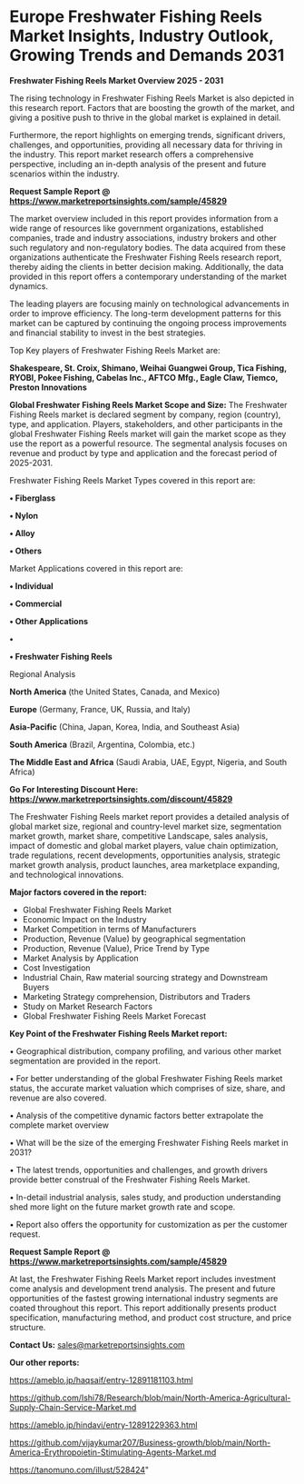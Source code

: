 # Europe Freshwater Fishing Reels Market Insights, Industry Outlook, Growing Trends and Demands 2031

<Strong> Freshwater Fishing Reels Market Overview 2025 - 2031</strong>

The rising technology in Freshwater Fishing Reels Market is also depicted in this research report. Factors that are boosting the growth of the market, and giving a positive push to thrive in the global market is explained in detail.

Furthermore, the report highlights on emerging trends, significant drivers, challenges, and opportunities, providing all necessary data for thriving in the industry. This report market research offers a comprehensive perspective, including an in-depth analysis of the present and future scenarios within the industry.

<strong>Request Sample Report @ <a href=https://www.marketreportsinsights.com/sample/45829>https://www.marketreportsinsights.com/sample/45829</a></strong>

The market overview included in this report provides information from a wide range of resources like government organizations, established companies, trade and industry associations, industry brokers and other such regulatory and non-regulatory bodies. The data acquired from these organizations authenticate the Freshwater Fishing Reels research report, thereby aiding the clients in better decision making. Additionally, the data provided in this report offers a contemporary understanding of the market dynamics.

The leading players are focusing mainly on technological advancements in order to improve efficiency. The long-term development patterns for this market can be captured by continuing the ongoing process improvements and financial stability to invest in the best strategies.

Top Key players of Freshwater Fishing Reels Market are:

<strong>Shakespeare, St. Croix, Shimano, Weihai Guangwei Group, Tica Fishing, RYOBI, Pokee Fishing, Cabelas Inc., AFTCO Mfg., Eagle Claw, Tiemco, Preston Innovations</strong>

<strong><b>Global Freshwater Fishing Reels Market Scope and Size:</b></strong>
The Freshwater Fishing Reels market is declared segment by company, region (country), type, and application. Players, stakeholders, and other participants in the global Freshwater Fishing Reels market will gain the market scope as they use the report as a powerful resource. The segmental analysis focuses on revenue and product by type and application and the forecast period of 2025-2031.

Freshwater Fishing Reels Market Types covered in this report are:

<strong>•  Fiberglass

•  Nylon

•  Alloy

•  Others</strong>

Market Applications covered in this report are:

<strong>•  Individual

•  Commercial

•  Other Applications

•  

•  Freshwater Fishing Reels</strong> 

Regional Analysis

<strong>North America</strong> (the United States, Canada, and Mexico)

<strong>Europe</strong> (Germany, France, UK, Russia, and Italy)

<strong>Asia-Pacific</strong> (China, Japan, Korea, India, and Southeast Asia)

<strong>South America</strong> (Brazil, Argentina, Colombia, etc.)

<strong>The Middle East and Africa</strong> (Saudi Arabia, UAE, Egypt, Nigeria, and South Africa)

<strong>Go For Interesting Discount Here: <a href=https://www.marketreportsinsights.com/discount/45829>https://www.marketreportsinsights.com/discount/45829</a></strong>

The Freshwater Fishing Reels market report provides a detailed analysis of global market size, regional and country-level market size, segmentation market growth, market share, competitive Landscape, sales analysis, impact of domestic and global market players, value chain optimization, trade regulations, recent developments, opportunities analysis, strategic market growth analysis, product launches, area marketplace expanding, and technological innovations.

<strong><b>Major factors covered in the report:</b></strong>
<ul>
  <li>Global Freshwater Fishing Reels Market </li>
  <li>Economic Impact on the Industry</li>
  <li>Market Competition in terms of Manufacturers</li>
  <li>Production, Revenue (Value) by geographical segmentation</li>
  <li>Production, Revenue (Value), Price Trend by Type</li>
  <li>Market Analysis by Application</li>
  <li>Cost Investigation</li>
  <li>Industrial Chain, Raw material sourcing strategy and Downstream Buyers</li>
  <li>Marketing Strategy comprehension, Distributors and Traders</li>
  <li>Study on Market Research Factors</li>
  <li>Global Freshwater Fishing Reels Market Forecast</li>
</ul>

<strong><b>Key Point of the Freshwater Fishing Reels Market report:</b></strong>

• Geographical distribution, company profiling, and various other market segmentation are provided in the report.

• For better understanding of the global Freshwater Fishing Reels market status, the accurate market valuation which comprises of size, share, and revenue are also covered.

• Analysis of the competitive dynamic factors better extrapolate the complete market overview

• What will be the size of the emerging Freshwater Fishing Reels market in 2031?

• The latest trends, opportunities and challenges, and growth drivers provide better construal of the Freshwater Fishing Reels Market.

• In-detail industrial analysis, sales study, and production understanding shed more light on the future market growth rate and scope.

• Report also offers the opportunity for customization as per the customer request.

<strong>Request Sample Report @ <a href=https://www.marketreportsinsights.com/sample/45829>https://www.marketreportsinsights.com/sample/45829</a></strong>

At last, the Freshwater Fishing Reels Market report includes investment come analysis and development trend analysis. The present and future opportunities of the fastest growing international industry segments are coated throughout this report. This report additionally presents product specification, manufacturing method, and product cost structure, and price structure.

<strong>Contact Us:</strong>
sales@marketreportsinsights.com

<strong>Our other reports:</strong>

<a href=https://ameblo.jp/haqsaif/entry-12891181103.html>https://ameblo.jp/haqsaif/entry-12891181103.html</a>

<a href=https://github.com/Ishi78/Research/blob/main/North-America-Agricultural-Supply-Chain-Service-Market.md>https://github.com/Ishi78/Research/blob/main/North-America-Agricultural-Supply-Chain-Service-Market.md</a>

<a href=https://ameblo.jp/hindavi/entry-12891229363.html>https://ameblo.jp/hindavi/entry-12891229363.html</a>

<a href=https://github.com/vijaykumar207/Business-growth/blob/main/North-America-Erythropoietin-Stimulating-Agents-Market.md>https://github.com/vijaykumar207/Business-growth/blob/main/North-America-Erythropoietin-Stimulating-Agents-Market.md</a>

<a href=https://tanomuno.com/illust/528424>https://tanomuno.com/illust/528424</a>"

